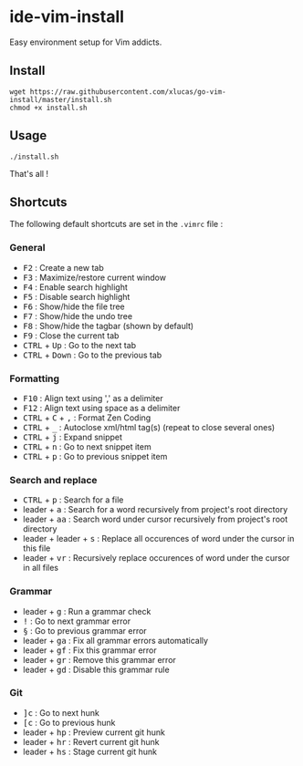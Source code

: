 # ide-vim-install
Easy environment setup for Vim addicts.

## Install

```
wget https://raw.githubusercontent.com/xlucas/go-vim-install/master/install.sh
chmod +x install.sh
```
## Usage

`./install.sh`

That's all !

## Shortcuts

The following default shortcuts are set in the `.vimrc` file :

### General
- <kbd>F2</kbd> : Create a new tab
- <kbd>F3</kbd> : Maximize/restore current window
- <kbd>F4</kbd> : Enable search highlight
- <kbd>F5</kbd> : Disable search highlight
- <kbd>F6</kbd> : Show/hide the file tree
- <kbd>F7</kbd> : Show/hide the undo tree
- <kbd>F8</kbd> : Show/hide the tagbar (shown by default)
- <kbd>F9</kbd> : Close the current tab
- <kbd>CTRL</kbd> + <kbd>Up</kbd> : Go to the next tab
- <kbd>CTRL</kbd> + <kbd>Down</kbd> : Go to the previous tab

### Formatting
- <kbd>F10</kbd> : Align text using ',' as a delimiter
- <kbd>F12</kbd> : Align text using space as a delimiter
- <kbd>CTRL</kbd> + <kbd>C</kbd> + <kbd>,</kbd> : Format Zen Coding
- <kbd>CTRL</kbd> + <kbd>\_</kbd> : Autoclose xml/html tag(s) (repeat to close several ones)
- <kbd>CTRL</kbd> + <kbd>j</kbd> : Expand snippet
- <kbd>CTRL</kbd> + <kbd>n</kbd> : Go to next snippet item
- <kbd>CTRL</kbd> + <kbd>p</kbd> : Go to previous snippet item

### Search and replace
- <kbd>CTRL</kbd> + <kbd>p</kbd> : Search for a file
- leader + <kbd>a</kbd> : Search for a word recursively from project's root directory
- leader + <kbd>aa</kbd> : Search word under cursor recursively from project's root directory
- leader + leader + <kbd>s</kbd> : Replace all occurences of word under the cursor in this file
- leader + <kbd>vr</kbd> : Recursively replace occurences of word under the cursor in all files

### Grammar
- leader + <kbd>g</kbd> : Run a grammar check
- <kbd>!</kbd> : Go to next grammar error
- <kbd>§</kbd> : Go to previous grammar error
- leader + <kbd>ga</kbd> : Fix all grammar errors automatically
- leader + <kbd>gf</kbd> : Fix this grammar error
- leader + <kbd>gr</kbd> : Remove this grammar error
- leader + <kbd>gd</kbd> : Disable this grammar rule

### Git
- <kbd>]c</kbd> : Go to next hunk
- <kbd>[c</kbd> : Go to previous hunk
- leader + <kbd>hp</kbd> : Preview current git hunk
- leader + <kbd>hr</kbd> : Revert current git hunk
- leader + <kbd>hs</kbd> : Stage current git hunk

